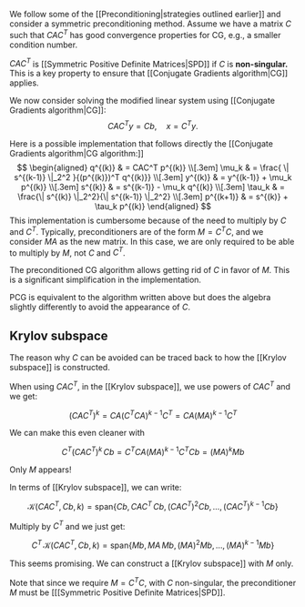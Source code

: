 We follow some of the [[Preconditioning|strategies outlined earlier]] and consider a symmetric preconditioning method. Assume we have a matrix $C$ such that $CAC^T$ has good convergence properties for CG, e.g., a smaller condition number.

$CAC^T$ is [[Symmetric Positive Definite Matrices|SPD]] if $C$ is **non-singular.** This is a key property to ensure that [[Conjugate Gradients algorithm|CG]] applies.

We now consider solving the modified linear system using [[Conjugate Gradients algorithm|CG]]: 
$$
CAC^T y = Cb, \quad x = C^T y.
$$

Here is a possible implementation that follows directly the [[Conjugate Gradients algorithm|CG algorithm:]]
$$
\begin{aligned}
  q^{(k)} & = CAC^T p^{(k)} \\[.3em]
  \mu_k & = \frac{ \| s^{(k-1)} \|_2^2 }{(p^{(k)})^T q^{(k)}} \\[.3em]
  y^{(k)} & = y^{(k-1)} + \mu_k p^{(k)} \\[.3em]
  s^{(k)} & = s^{(k-1)} - \mu_k q^{(k)} \\[.3em]
  \tau_k & = \frac{\| s^{(k)} \|_2^2}{\| s^{(k-1)} \|_2^2} \\[.3em]
  p^{(k+1)} & = s^{(k)} + \tau_k p^{(k)}
\end{aligned}
$$
This implementation is cumbersome because of the need to multiply by $C$ and $C^T$. Typically, preconditioners are of the form $M = C^T C$, and we consider $MA$ as the new matrix. In this case, we are only required to be able to multiply by $M$, not $C$ and $C^T$.

The preconditioned CG algorithm allows getting rid of $C$ in favor of $M$. This is a significant simplification in the implementation.

PCG is equivalent to the algorithm written above but does the algebra slightly differently to avoid the appearance of $C$.

## Krylov subspace

The reason why $C$ can be avoided can be traced back to how the [[Krylov subspace]] is constructed.

When using $CAC^T$, in the [[Krylov subspace]], we use powers of $CAC^T$ and we get:

$$(CAC^T)^k = CA (C^TCA)^{k-1} C^T = CA (MA)^{k-1} C^T$$

We can make this even cleaner with

$$C^T (CAC^T)^k \, Cb = C^TCA (MA)^{k-1} C^TCb = (MA)^k Mb$$

Only $M$ appears!

In terms of [[Krylov subspace]], we can write:

$$\mathcal K(CAC^T,Cb,k) = \text{span} \{Cb, CAC^T\, Cb, (CAC^T)^2 Cb, \dots, (CAC^T)^{k-1} Cb\}$$

Multiply by $C^T$ and we just get:

$$C^T \, \mathcal K(CAC^T,Cb,k) = \text{span} \{Mb, MA \, Mb, (MA)^2 Mb, \dots, (MA)^{k-1} Mb\}$$

This seems promising. We can construct a [[Krylov subspace]] with $M$ only.

Note that since we require $M = C^TC$, with $C$ non-singular, the preconditioner $M$ must be [[[Symmetric Positive Definite Matrices|SPD]].